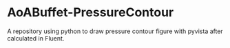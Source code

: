 # AoABuffet-PressureContour

A repository using python to draw pressure contour figure with pyvista after calculated in Fluent.